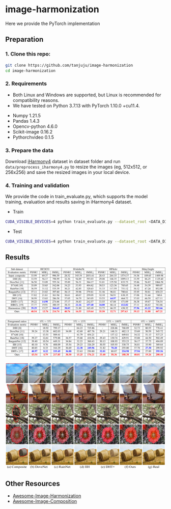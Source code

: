 # image-harmonization
Here we provide the PyTorch implementation
## Preparation
### 1. Clone this repo:
```bash
git clone https://github.com/tanjuju/image-harmonization
cd image-harmonization
```
### 2. Requirements
* Both Linux and Windows are supported, but Linux is recommended for compatibility reasons.
* We have tested on Python 3.7.13 with PyTorch 1.10.0 +cu11.4. 
- Numpy 1.21.5
- Pandas 1.4.3
- Opencv-python 4.6.0
- Scikit-image 0.16.2
- Pythorchvideo 0.1.5
### 3. Prepare the data
Download [iHarmony4](https://github.com/bcmi/Image-Harmonization-Dataset-iHarmony4) dataset in dataset folder and run ```data/preprocess_iharmony4.py``` to resize the images (eg, 512x512, or 256x256) and save the resized images in your local device.
### 4. Training and validation
We provide the code in train_evaluate.py, which supports the model training, evaluation and results saving in iHarmony4 dataset.
- Train
```bash
CUDA_VISIBLE_DEVICES=4 python train_evaluate.py --dataset_root <DATA_DIR> --batch_size 16 --ngf 16 --input_nc 4 --name myDRC --num_threads 16
```
- Test
```bash
CUDA_VISIBLE_DEVICES=4 python train_evaluate.py --dataset_root <DATA_DIR> --batch_size 16 --ngf 16 --input_nc 4 --name myDRC --num_threads 16 --is_train False --epoch 60
```
## Results
![Comparison1](https://github.com/tanjuju/image-harmonization/blob/main/Doc/Comparison1.PNG)

![Comparison2](https://github.com/tanjuju/image-harmonization/blob/main/Doc/Comparison2.PNG)

![Comparison3](https://github.com/tanjuju/image-harmonization/blob/main/Doc/Comparison3.PNG)

## Other Resources
+ [Awesome-Image-Harmonization](https://github.com/bcmi/Awesome-Image-Harmonization)
+ [Awesome-Image-Composition](https://github.com/bcmi/Awesome-Image-Composition)
